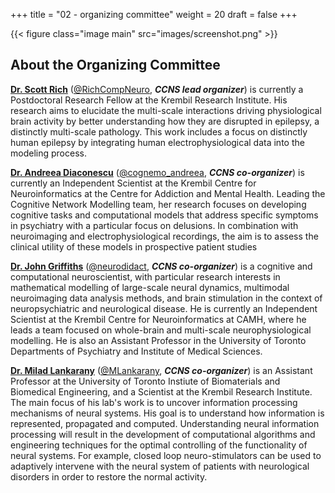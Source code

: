 +++
title = "02 - organizing committee"
weight = 20
draft = false
+++

{{< figure class="image main" src="images/screenshot.png" >}}

## About the Organizing Committee

[**Dr. Scott Rich**](http://scottrich.strikingly.com/) ([@RichCompNeuro](https://twitter.com/RichCompNeuro), ***CCNS lead organizer***) is currently a Postdoctoral Research Fellow at the Krembil Research Institute.
His research aims to elucidate the multi-scale interactions driving physiological brain activity by better understanding how they are disrupted in epilepsy, a distinctly multi-scale pathology. This work includes a focus on distinctly human epilepsy by integrating human electrophysiological data into the modeling process.

[**Dr. Andreea Diaconescu**](cognemo.com) ([@cognemo_andreea](https://twitter.com/cognemo_andreea), ***CCNS co-organizer***) is currently an Independent Scientist at the Krembil Centre for Neuroinformatics at the Centre for Addiction and Mental Health. Leading the Cognitive Network Modelling team, her research focuses on developing cognitive tasks and computational models that address specific symptoms in psychiatry with a particular focus on delusions. In combination with neuroimaging and electrophysiological recordings, the aim is to assess the clinical utility of these models in prospective patient studies

[**Dr. John Griffiths**](grifflab.com) ([@neurodidact](https://twitter.com/neurodidact), ***CCNS co-organizer***) is a cognitive and computational neuroscientist, with particular research interests in mathematical modelling of large-scale neural dynamics, multimodal neuroimaging data analysis methods, and brain stimulation in the context of neuropsychiatric and neurological disease. He is currently an Independent Scientist at the Krembil Centre for Neuroinformatics at CAMH, where he leads a team focused on whole-brain and multi-scale neurophysiological modelling. He is also an Assistant Professor in the University of Toronto Departments of Psychiatry and Institute of Medical Sciences.  

[**Dr. Milad Lankarany**](https://sites.google.com/view/lnsbsp/home) ([@MLankarany](https://twitter.com/MLankarany), ***CCNS co-organizer***) is an Assistant Professor at the University of Toronto Instiute of Biomaterials and Biomedical Engineering, and a Scientist at the Krembil Research Institute. The main focus of his lab's work is to uncover information processing mechanisms of neural systems. His goal is to understand how information is represented, propagated and computed. Understanding neural information processing will result in the development of computational algorithms and engineering techniques for the optimal controlling of the functionality of neural systems. For example, closed loop neuro-stimulators can be used to adaptively intervene with the neural system of patients with neurological disorders in order to restore the normal activity.

